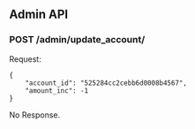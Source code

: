 ## Admin API

### POST /admin/update_account/

Request:

    {
        "account_id": "525284cc2cebb6d0008b4567",
        "amount_inc": -1
    }

No Response.
